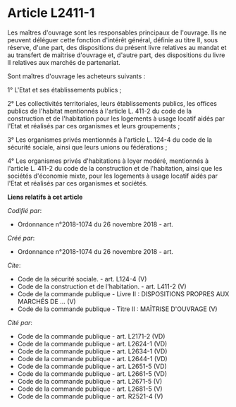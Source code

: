 # Article L2411-1

Les maîtres d'ouvrage sont les responsables principaux de l'ouvrage. Ils ne peuvent déléguer cette fonction d'intérêt
général, définie au titre II, sous réserve, d'une part, des dispositions du présent livre relatives au mandat et au transfert
de maîtrise d'ouvrage et, d'autre part, des dispositions du livre II relatives aux marchés de partenariat. 

Sont maîtres d'ouvrage les acheteurs suivants : 

1° L'Etat et ses établissements publics ; 

2° Les collectivités territoriales, leurs établissements publics, les offices publics de l'habitat mentionnés à l'article L.
411-2 du code de la construction et de l'habitation pour les logements à usage locatif aidés par l'Etat et réalisés par ces
organismes et leurs groupements ; 

3° Les organismes privés mentionnés à l'article L. 124-4 du code de la sécurité sociale, ainsi que leurs unions ou
fédérations ; 

4° Les organismes privés d'habitations à loyer modéré, mentionnés à l'article L. 411-2 du code de la construction et de
l'habitation, ainsi que les sociétés d'économie mixte, pour les logements à usage locatif aidés par l'Etat et réalisés par
ces organismes et sociétés.

**Liens relatifs à cet article**

_Codifié par_:

  - Ordonnance n°2018-1074 du 26 novembre 2018 - art.

_Créé par_:

  - Ordonnance n°2018-1074 du 26 novembre 2018 - art.

_Cite_:

  - Code de la sécurité sociale. - art. L124-4 (V)
  - Code de la construction et de l'habitation. - art. L411-2 (V)
  - Code de la commande publique -  Livre II : DISPOSITIONS PROPRES AUX MARCHÉS DE ... (V)
  - Code de la commande publique -  Titre II : MAÎTRISE D'OUVRAGE (V)

_Cité par_:

  - Code de la commande publique - art. L2171-2 (VD)
  - Code de la commande publique - art. L2624-1 (VD)
  - Code de la commande publique - art. L2634-1 (VD)
  - Code de la commande publique - art. L2644-1 (VD)
  - Code de la commande publique - art. L2651-5 (VD)
  - Code de la commande publique - art. L2661-5 (VD)
  - Code de la commande publique - art. L2671-5 (V)
  - Code de la commande publique - art. L2681-5 (V)
  - Code de la commande publique - art. R2521-4 (V)
